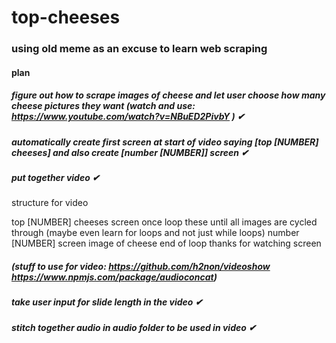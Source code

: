 # top-cheeses

### using old meme as an excuse to learn web scraping 

#### plan
##### figure out how to scrape images of cheese and let user choose how many cheese pictures they want (watch and use: https://www.youtube.com/watch?v=NBuED2PivbY ) ✔

##### automatically create first screen at start of video saying \[top \[NUMBER\] cheeses\] and also create \[number \[NUMBER\]\] screen ✔

##### put together video ✔
structure for video

top \[NUMBER\] cheeses screen once
loop these until all images are cycled through (maybe even learn for loops and not just while loops)
number \[NUMBER\] screen
image of cheese
end of loop
thanks for watching screen

##### (stuff to use for video: https://github.com/h2non/videoshow https://www.npmjs.com/package/audioconcat) 

##### take user input for slide length in the video ✔

##### stitch together audio in audio folder to be used in video ✔